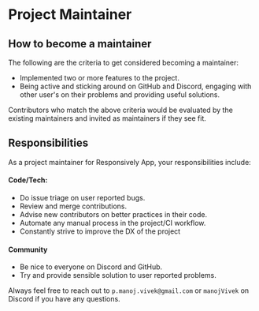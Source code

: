# Project Maintainer

## How to become a maintainer
The following are the criteria to get considered becoming a maintainer:
- Implemented two or more features to the project.
- Being active and sticking around on GitHub and Discord, engaging with other user's on their problems and providing useful solutions.

Contributors who match the above criteria would be evaluated by the existing maintainers and invited as maintainers if they see fit.

## Responsibilities
As a project maintainer for Responsively App, your responsibilities include:

#### Code/Tech:
- Do issue triage on user reported bugs.
- Review and merge contributions.
- Advise new contributors on better practices in their code.
- Automate any manual process in the project/CI workflow.
- Constantly strive to improve the DX of the project

#### Community
- Be nice to everyone on Discord and GitHub.
- Try and provide sensible solution to user reported problems.

Always feel free to reach out to `p.manoj.vivek@gmail.com` or `manojVivek` on Discord if you have any questions. 
